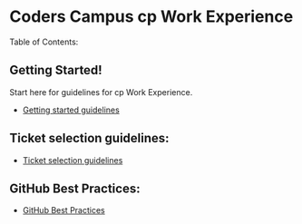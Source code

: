 # Coders Campus cp Work Experience


Table of Contents:

## Getting Started!
Start here for guidelines for cp Work Experience.
- [Getting started guidelines](../item/CP_WORK_EXPERIENCE_README.md)

## Ticket selection guidelines:
- [Ticket selection guidelines](../item/TICKET_SELECTION_GUIDELINES.md)

## GitHub Best Practices:
- [GitHub Best Practices](../item/GITHUB_BEST_PRACTICES.md)